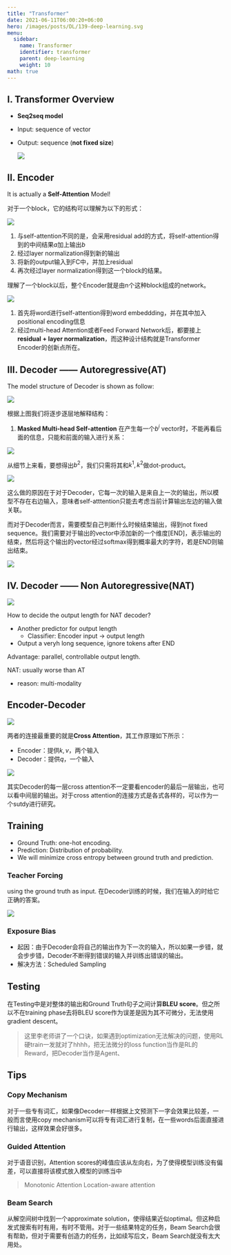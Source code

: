 ```yaml
---
title: "Transformer"
date: 2021-06-11T06:00:20+06:00
hero: /images/posts/DL/139-deep-learning.svg
menu:
  sidebar:
    name: Transformer
    identifier: transformer
    parent: deep-learning
    weight: 10
math: true
---
```


## I. Transformer Overview
- **Seq2seq model**
- Input: sequence of vector
- Output: sequence (**not fixed size**)

    ![](/images/posts/DL/transformer.JPG)

## II. Encoder
It is actually a **Self-Attention** Model!

对于一个block，它的结构可以理解为以下的形式：

![](/images/posts/DL/encoder-1.JPG)

1. 与self-attention不同的是，会采用residual add的方式，将self-attention得到的中间结果$a$加上输出$b$
2. 经过layer normalization得到新的输出
3. 将新的output输入到FC中，并加上residual
4. 再次经过layer normalization得到这一个block的结果。

理解了一个block以后，整个Encoder就是由n个这种block组成的network。

![](/images/posts/DL/encoder-2.JPG)
1. 首先将word进行self-attention得到word embeddding，并在其中加入positional encoding信息
2. 经过multi-head Attention或者Feed Forward Network后，都要接上**residual + layer normalization**，而这种设计结构就是Transformer Encoder的创新点所在。

## III. Decoder —— Autoregressive(AT)
The model structure of Decoder is shown as follow:

![](/images/posts/DL/decoder-1.JPG)

根据上图我们将逐步逐层地解释结构：
1. **Masked Multi-head Self-attention**
在产生每一个$b^i$ vector时，不能再看后面的信息，只能和前面的输入进行关系：

![](/images/posts/DL/mask.JPG)

从细节上来看，要想得出$b^2$，我们只需将其和$k^1, k^2$做dot-product。

![](/images/posts/DL/mask-1.JPG)

这么做的原因在于对于Decoder，它每一次的输入是来自上一次的输出，所以模型不存在右边输入，意味者self-atttention只能去考虑当前计算输出左边的输入做关联。

而对于Decoder而言，需要模型自己判断什么时候结束输出，得到not fixed sequence。我们需要对于输出的vector中添加新的一个维度[END]，表示输出的结束，然后将这个输出的vector经过softmax得到概率最大的字符，若是END则输出结束。

![](/images/posts/DL/stop.JPG)

## IV. Decoder —— Non Autoregressive(NAT)

![](/images/posts/DL/NAT.JPG)

How to decide the output length for NAT decoder?
- Another predictor for output length   
  - Classifier: Encoder input $\rightarrow$ output length 
- Output a veryh long sequence, ignore tokens after END

Advantage: parallel, controllable output length.

NAT: usually worse than AT
- reason: multi-modality

## Encoder-Decoder  
![](/images/posts/DL/transformer2.JPG)

两者的连接最重要的就是**Cross Attention**，其工作原理如下所示：
- Encoder：提供$k, v$，两个输入
- Decoder：提供$q$，一个输入

![](/images/posts/DL/cross-attention.JPG)

其实Decoder的每一层cross attention不一定要看encoder的最后一层输出，也可以看中间层的输出。对于cross attention的连接方式是各式各样的，可以作为一个sutdy进行研究。

## Training
- Ground Truth: one-hot encoding.
- Prediction: Distribution of probability.
- We will minimize cross entropy between ground truth and prediction.

### Teacher Forcing
using the ground truth as input.
在Decoder训练的时候，我们在输入的时给它正确的答案。

![](/images/posts/DL/training-1.JPG)

### Exposure Bias
- 起因：由于Decoder会将自己的输出作为下一次的输入，所以如果一步错，就会步步错，Decoder不断得到错误的输入并训练出错误的输出。
- 解决方法：Scheduled Sampling

## Testing
在Testing中是对整体的输出和Ground Truth句子之间计算**BLEU score**。但之所以不在training phase去将BLEU score作为误差是因为其不可微分，无法使用gradient descent。

> 这里李老师讲了一个口诀，如果遇到optimization无法解决的问题，使用RL硬train一发就对了hhhh，把无法微分的loss function当作是RL的Reward，把Decoder当作是Agent、

## Tips
### Copy Mechanism
对于一些专有词汇，如果像Decoder一样根据上文预测下一字会效果比较差，一般而言使用copy mechanism可以将专有词汇进行复制，在一些words后面直接进行输出，这样效果会好很多。

### Guided Attention
对于语音识别，Attention scores的峰值应该从左向右，为了使得模型训练没有偏差，可以直接将该模式放入模型的训练当中

> Monotonic Attention
> Location-aware attention

### Beam Search
从解空间树中找到一个approximate solution，使得结果近似optimal。但这种启发式搜索有时有用，有时不管用。对于一些结果特定的任务，Beam Search会很有帮助，但对于需要有创造力的任务，比如续写后文，Beam Search就没有太大用处。

